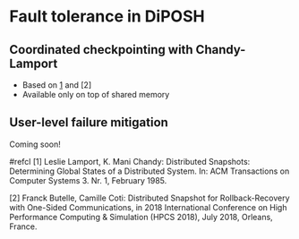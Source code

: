 # Fault tolerance in DiPOSH

## Coordinated checkpointing with Chandy-Lamport

* Based on [1](#refcl) and [2]
* Available only on top of shared memory

## User-level failure mitigation

Coming soon!

#refcl [1] Leslie Lamport, K. Mani Chandy: Distributed Snapshots: Determining Global States of a Distributed System. In: ACM Transactions on Computer Systems 3. Nr. 1, February 1985.

[2] Franck Butelle, Camille Coti: Distributed Snapshot for Rollback-Recovery with One-Sided Communications, in 2018 International Conference on High Performance Computing & Simulation (HPCS 2018), July 2018, Orleans, France.